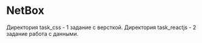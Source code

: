 # NetBox

Директория task_css - 1 задание с версткой.
Директория task_reactjs - 2 задание работа с данными.
